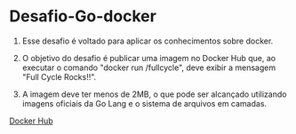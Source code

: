 # Desafio-Go-docker

1. Esse desafio é voltado para aplicar os conhecimentos sobre docker. 

2. O objetivo do desafio é publicar uma imagem no Docker Hub que, ao executar o comando "docker run <seu-user>/fullcycle", deve exibir a mensagem "Full Cycle Rocks!!". 

3. A imagem deve ter menos de 2MB, o que pode ser alcançado utilizando imagens oficiais da Go Lang e o sistema de arquivos em camadas.

[Docker Hub](doc:linking-to-pages#anchor-links)
